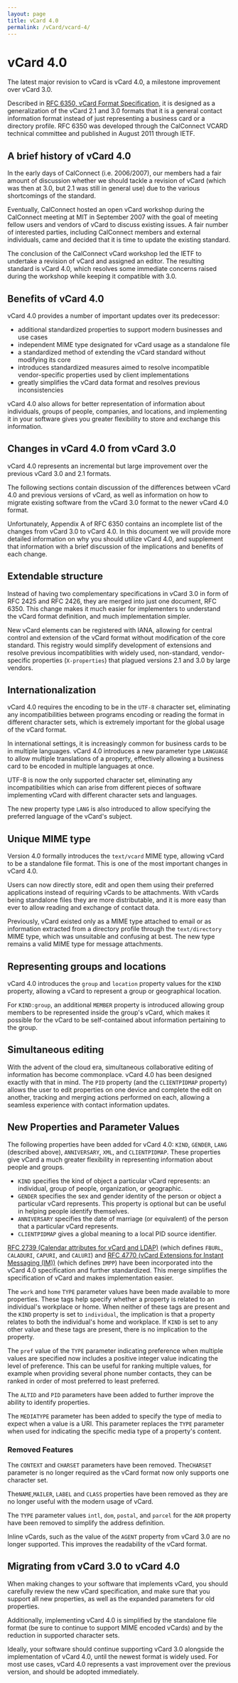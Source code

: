 ```yaml
---
layout: page
title: vCard 4.0
permalink: /vCard/vcard-4/
---
```


# vCard 4.0

The latest major revision to vCard is vCard 4.0, a milestone improvement
over vCard 3.0.

Described in [RFC 6350, vCard Format Specification](https://tools.ietf.org/html/rfc6350),
it is designed as a generalization of the vCard 2.1 and 3.0 formats that
it is a general contact information format instead of just representing
a business card or a directory profile. RFC 6350 was developed through
the CalConnect VCARD technical committee and published in August 2011
through IETF.

## A brief history of vCard 4.0

In the early days of CalConnect (i.e. 2006/2007), our members had a fair
amount of discussion whether we should tackle a revision of vCard (which
was then at 3.0, but 2.1 was still in general use) due to the various
shortcomings of the standard.

Eventually, CalConnect hosted an open vCard workshop during the
CalConnect meeting at MIT in September 2007 with the goal of meeting
fellow users and vendors of vCard to discuss existing issues. A fair
number of interested parties, including CalConnect members and external
individuals, came and decided that it is time to update the existing
standard.

The conclusion of the CalConnect vCard workshop led the IETF to
undertake a revision of vCard and assigned an editor. The resulting
standard is vCard 4.0, which resolves some immediate concerns raised
during the workshop while keeping it compatible with 3.0.


## Benefits of vCard 4.0

vCard 4.0 provides a number of important updates over its predecessor:

* additional standardized properties to support modern businesses and
  use cases
* independent MIME type designated for vCard usage as a standalone file
* a standardized method of extending the vCard standard without
  modifying its core
* introduces standardized measures aimed to resolve incompatible
  vendor-specific properties used by client implementations
* greatly simplifies the vCard data format and resolves previous
  inconsistencies

vCard 4.0 also allows for better representation of information about
individuals, groups of people, companies, and locations, and
implementing it in your software gives you greater flexibility to store
and exchange this information.


## Changes in vCard 4.0 from vCard 3.0

vCard 4.0 represents an incremental but large improvement over the
previous vCard 3.0 and 2.1 formats.

The following sections contain discussion of the differences between
vCard 4.0 and previous versions of vCard, as well as information on how
to migrate existing software from the vCard 3.0 format to the newer
vCard 4.0 format.

Unfortunately, Appendix A of RFC 6350 contains an incomplete list of the
changes from vCard 3.0 to vCard 4.0. In this document we will provide
more detailed information on why you should utilize vCard 4.0, and
supplement that information with a brief discussion of the implications
and benefits of each change.


## Extendable structure

Instead of having two complementary specifications in vCard 3.0 in form
of RFC 2425 and RFC 2426, they are merged into just one document, RFC
6350. This change makes it much easier for implementers to understand
the vCard format definition, and much implementation simpler.

New vCard elements can be registered with IANA, allowing for central
control and extension of the vCard format without modification of the
core standard. This registry would simplify development of extensions
and resolve previous incompatiblities with widely used, non-standard,
vendor-specific properties (`X-properties`) that plagued versions 2.1
and 3.0 by large vendors.


## Internationalization

vCard 4.0 requires the encoding to be in the `UTF-8` character
set, eliminating any incompatibilities between programs encoding or
reading the format in different character sets, which is extremely
important for the global usage of the vCard format.

In international settings, it is increasingly common for business cards
to be in multiple languages. vCard 4.0 introduces a new parameter type
`LANGUAGE` to allow multiple translations of a property, effectively
allowing a business card to be encoded in multiple languages at once.

UTF-8 is now the only supported character set, eliminating any
incompatibilities which can arise from different pieces of software
implementing vCard with different character sets and languages.

The new property type `LANG` is also introduced to allow specifying the
preferred language of the vCard's subject.


## Unique MIME type

Version 4.0 formally introduces the `text/vcard` MIME type, allowing
vCard to be a standalone file format. This is one of the most important
changes in vCard 4.0.

Users can now directly store, edit and open them using their preferred
applications instead of requiring vCards to be attachments.  With vCards
being standalone files they are more distributable, and it is more easy
than ever to allow reading and exchange of contact data.

Previously, vCard existed only as a MIME type attached to email or as
information extracted from a directory profile through the
`text/directory` MIME type, which was unsuitable and confusing at best.
The new type remains a valid MIME type for message attachments.


## Representing groups and locations

vCard 4.0 introduces the `group` and `location` property values for the
`KIND` property, allowing a vCard to represent a group or geographical
location.

For `KIND:group`, an additional `MEMBER` property is introduced allowing
group members to be represented inside the group's vCard, which makes it
possible for the vCard to be self-contained about information pertaining
to the group.


## Simultaneous editing

With the advent of the cloud era, simultaneous collaborative editing of
information has become commonplace. vCard 4.0 has been designed exactly
with that in mind. The `PID` property (and the `CLIENTPIDMAP` property)
allows the user to edit properties on one device and complete the edit
on another, tracking and merging actions performed on each, allowing a
seamless experience with contact information updates.


## New Properties and Parameter Values

The following properties have been added for vCard 4.0: `KIND`, `GENDER`,
`LANG` (described above), `ANNIVERSARY`, `XML`, and `CLIENTPIDMAP`.  These
properties give vCard a much greater flexibility in representing
information about people and groups.

* `KIND` specifies the kind of object a particular vCard represents: an
  individual, group of people, organization, or geographic.
* `GENDER` specifies the sex and gender identity of the person or object a
  particular vCard represents.  This property is optional but can be
  useful in helping people identify themselves.
* `ANNIVERSARY` specifies the date of marriage (or equivalent) of the
  person that a particular vCard represents.
* `CLIENTPIDMAP` gives a global meaning to a local PID source identifier.

[RFC 2739 (Calendar attributes for vCard and LDAP)](https://tools.ietf.org/html/rfc2739)
(which defines `FBURL`, `CALADURI`, `CAPURI`, and `CALURI`) and
[RFC 4770 (vCard Extensions for Instant Messaging (IM))](https://tools.ietf.org/html/rfc4770)
(which defines `IMPP`) have been incorporated into the vCard 4.0
specification and further standardized. This merge simplifies the
specification of vCard and makes implementation easier.

The `work` and `home` `TYPE` parameter values have been made available to
more properties.  These tags help specify whether a property is related
to an individual's workplace or home.  When neither of these tags are
present and the `KIND` property is set to `individual`, the implication is
that a property relates to both the individual's home and workplace.  If
`KIND` is set to any other value and these tags are present, there is no
implication to the property.

The `pref` value of the `TYPE` parameter indicating preference when
multiple values are specified now includes a positive integer value
indicating the level of preference.  This can be useful for ranking
multiple values, for example when providing several phone number
contacts, they can be ranked in order of most preferred to least
preferred.

The `ALTID` and `PID` parameters have been added to further improve the
ability to identify properties.

The `MEDIATYPE` parameter has been added to specify the type of media to
expect when a value is a URI.  This parameter replaces the `TYPE`
parameter when used for indicating the specific media type of a
property's content.

### Removed Features

The `CONTEXT` and `CHARSET` parameters have been removed.  The`CHARSET`
parameter is no longer required as the vCard format now only supports
one character set.

The`NAME`,`MAILER`, `LABEL` and `CLASS` properties have been removed as they
are no longer useful with the modern usage of vCard.

The `TYPE` parameter values `intl`, `dom`, `postal`, and `parcel` for
the `ADR` property have been removed to simplify the address definition.

Inline vCards, such as the value of the `AGENT` property from vCard 3.0
are no longer supported.  This improves the readability of the vCard
format.


## Migrating from vCard 3.0 to vCard 4.0

When making changes to your software that implements vCard, you should
carefully review the new vCard specification, and make sure that you
support all new properties, as well as the expanded parameters for old
properties.

Additionally, implementing vCard 4.0 is simplified by the standalone
file format (be sure to continue to support MIME encoded vCards) and by
the reduction in supported character sets.

Ideally, your software should continue supporting vCard 3.0 alongside
the implementation of vCard 4.0, until the newest format is widely used.
For most use cases, vCard 4.0 represents a vast improvement over the
previous version, and should be adopted immediately.

